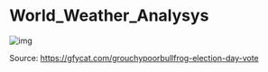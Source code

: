 # World_Weather_Analysys

![img](GrouchyPoorBullfrog-mobile.gif)

Source: https://gfycat.com/grouchypoorbullfrog-election-day-vote
